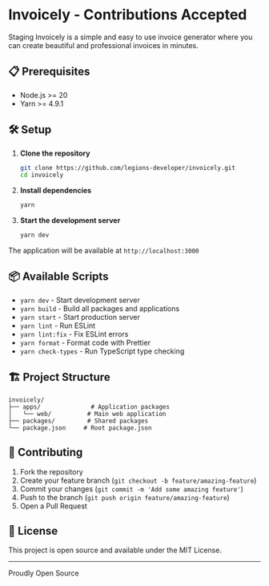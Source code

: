 # Invoicely - Contributions Accepted

Staging Invoicely is a simple and easy to use invoice generator where you can create beautiful and professional invoices in minutes.

## 📋 Prerequisites

- Node.js >= 20
- Yarn >= 4.9.1

## 🛠️ Setup

1. **Clone the repository**

   ```bash
   git clone https://github.com/legions-developer/invoicely.git
   cd invoicely
   ```

2. **Install dependencies**

   ```bash
   yarn
   ```

3. **Start the development server**
   ```bash
   yarn dev
   ```

The application will be available at `http://localhost:3000`

## 📦 Available Scripts

- `yarn dev` - Start development server
- `yarn build` - Build all packages and applications
- `yarn start` - Start production server
- `yarn lint` - Run ESLint
- `yarn lint:fix` - Fix ESLint errors
- `yarn format` - Format code with Prettier
- `yarn check-types` - Run TypeScript type checking

## 🏗️ Project Structure

```
invoicely/
├── apps/              # Application packages
│   └── web/          # Main web application
├── packages/         # Shared packages
└── package.json     # Root package.json
```

## 🤝 Contributing

1. Fork the repository
2. Create your feature branch (`git checkout -b feature/amazing-feature`)
3. Commit your changes (`git commit -m 'Add some amazing feature'`)
4. Push to the branch (`git push origin feature/amazing-feature`)
5. Open a Pull Request

## 📝 License

This project is open source and available under the MIT License.

---

Proudly Open Source
